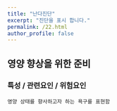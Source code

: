 ```yaml
---
title: "난다진단"
excerpt: "진단을 표시 합니다."
permalink: /22.html
author_profile: false
---
```

## 영양 향상을 위한 준비


### 특성 / 관련요인 / 위험요인

>                
                   
    영양 상태를 향사하고자 하는 욕구를 표현함

